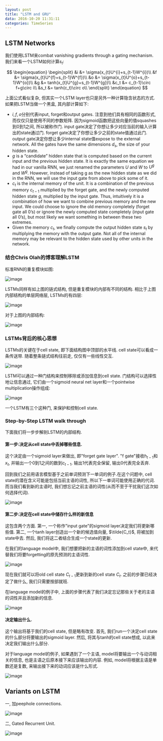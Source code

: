 ```yaml
---
layout: post
title: "LSTM and GRU"
data: 2016-10-20 11:31:11
categories: TimeSeries
---
```

## LSTM Networks
我们使用LSTM来combat vanishing gradients through a gating mechanism. 我们来看一个LSTM如何计算$s_t$:

$$
\begin{equation}
\begin{split}
&i &= \sigma(x_{t}U^{i}+s_{t-1}W^{i})\\
&f &= \sigma(x_{t}U^{f}+s_{t-1}W^{f})\\
&o &= \sigma(x_{t}U^{o}+s_{t-1}W^{o})\\
&g &= tanh(x_{t}U^{g}+s_{t-1}W^{g})\\
&c_t &= c_{t-1}\circ f+g\circ i\\
&s_t &= tanh(c_t)\circ o\\
\end{split}
\end{equation}
$$

上面公式看似复杂, 但其实一个LSTM layer也只是另外一种计算隐含状态的方式. 如果把LSTM当做一个黑盒, 其内部计算如下:

- $i,f,o$分别代表input, forget和output gates. 注意到他们具有相同的函数形式, 而仅仅只是使用不同的参数矩阵. 因为sigmoid函数把这些向量的值squashes到0到1之间, 所以被称作门. input gate决定了你想让多少对应当前的输入计算出的state通过门. forget gate决定了你想让多少之前的state值通过此门. output gate决定你想让多少internal state值expose to the external network. All the gates have the same dimensions $d_s$, the size of your hidden state.
- $g$ is a “candidate” hidden state that is computed based on the current input and the previous hidden state. It is exactly the same equation we had in our vanilla RNN, we just renamed the parameters $U$ and $W$ to $U^g$ and $W^g$. However, instead of taking g as the new hidden state as we did in the RNN, we will use the input gate from above to pick some of it.
- $c_t$ is the internal memory of the unit. It is a combination of the previous memory $c_{t-1}$ multiplied by the forget gate, and the newly computed hidden state $g$, multiplied by the input gate. Thus, intuitively it is a combination of how we want to combine previous memory and the new input. We could choose to ignore the old memory completely (forget gate all 0’s) or ignore the newly computed state completely (input gate all 0’s), but most likely we want something in between these two extremes.
- Given the memory $c_t$, we finally compute the output hidden state $s_t$ by multiplying the memory with the output gate. Not all of the internal memory may be relevant to the hidden state used by other units in the network.

### 结合Chris Olah的博客理解LSTM
标准RNN的重复模块如图:

![image](https://github.com/ColdCodeCool/ColdCodeCool.github.io/raw/master/images/rnn_single.png)

LSTMs同样有如上图的链式结构, 但是重复模块的内部有不同的结构. 相比于上图内部结构的单层网络层, LSTMs的有四层:

![image](https://github.com/ColdCodeCool/ColdCodeCool.github.io/raw/master/images/rnn_lstm.png)

对于上图的内部结构:

![image](https://github.com/ColdCodeCool/ColdCodeCool.github.io/raw/master/images/rnn_lstm1.png)

### LSTMs背后的核心思想
LSTMs的关键在于cell state, 即下面结构图中顶部的水平线. cell state可以看成一条传送带. 随着整条链式结构往前走, 仅仅有一些线性交互.

![image](https://github.com/ColdCodeCool/ColdCodeCool.github.io/raw/master/images/rnn_lstm2.png)

LSTM可以通过一种门结构来控制移除或添加信息到cell state. 门结构可以选择性地让信息通过, 它们由一个sigmoid neural net layer和一个pointwise multiplication操作组成:

![image](https://github.com/ColdCodeCool/ColdCodeCool.github.io/raw/master/images/rnn_lstm3.png)

一个LSTM有三个这种门, 来保护和控制cell state.

### Step-by-Step LSTM walk through
下面我们将一步步解剖LSTM的内部结构.

#### 第一步:决定从cell state中丢掉哪些信息. 
这个决定由一个sigmoid layer来做出, 即"forget gate layer". "f gate"接收$h_{t-1}$和$x_t$, 并输出一个0到1之间的数到$c_{t-1}$. 输出1代表完全保留, 输出0代表完全丢弃.

回到我们之前用语言模型基于之前单词预测下一单词的例子.在这个问题中, cell state的潜在含义可能是包括当前主语的词性, 所以下一单词可能使用正确的代词. 而当我们看到新的主语时, 我们想忘记之前主语的词性(从而不至于干扰我们这次如何选择代词).

![image](https://github.com/ColdCodeCool/ColdCodeCool.github.io/raw/master/images/rnn_lstm4.png)

#### 第二步:决定在cell state中储存什么样的新信息
这包含两个方面. 第一, 一个称作"input gate"的sigmoid layer决定我们将更新哪些值. 第二, 一个tanh layer创造出一个新的候选值向量, $\tilde{C_t}$, 将被加到state中去. 然后, 我们将这二者结合生成一个state的更新.

在我们的language model中, 我们想要把新的主语的词性添加到cell state中, 来代替我们将要forgetting的原先预测的主语词性. 

![image](https://github.com/ColdCodeCool/ColdCodeCool.github.io/raw/master/images/rnn_lstm5.png)

现在我们就可以将old cell state $C_{t-1}$更新到新的cell state $C_t$. 之前的步骤已经决定了做什么, 我们只需要按部就班.

在language model的例子中, 上面的步骤代表了我们决定忘记那些关于老的主语的词性并且添加新的信息.

![image](https://github.com/ColdCodeCool/ColdCodeCool.github.io/raw/master/images/rnn_lstm6.png)

#### 决定输出什么.
这个输出将基于我们的cell state, 但是略有改变. 首先, 我们run一个决定cell state的什么部分将要输出的sigmoid layer. 然后, 将其与tanh的cell state想成, 以此来决定我们输出什么部分.

对于language model的例子, 如果遇到了一个主语, model将要输出一个与动词相关的信息, 也是主语之后原本接下来应该输出的内容. 例如, model将根据主语是单数还是复数, 来输出接下来的动词应该是什么形式.

![image](https://github.com/ColdCodeCool/ColdCodeCool.github.io/raw/master/images/rnn_lstm7.png)

## Variants on LSTM
一, 加peephole connections.

![image](https://github.com/ColdCodeCool/ColdCodeCool.github.io/raw/master/images/rnn_lstm8.png)

二, Gated Recurrent Unit.

![image](https://github.com/ColdCodeCool/ColdCodeCool.github.io/raw/master/images/rnn_lstm9.png)